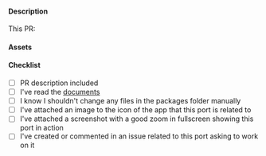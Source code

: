 #### Description

This PR:

#### Assets

<!--
If this PR is about a new port, you must provide:
  1. An image to the icon of the app that this port is related to
  2. A screenshot with a good zoom in fullscreen showing this port in action

If this PR is not about a new port: remove this "Assets" section 
-->

#### Checklist

<!--
Remove items that do not apply.
For completed items, change [ ] to [x].
-->

- [ ] PR description included
- [ ] I've read the [documents](https://github.com/daltonmenezes/aura-theme#documentation)
- [ ] I know I shouldn't change any files in the packages folder manually
- [ ] I've attached an image to the icon of the app that this port is related to
- [ ] I've attached a screenshot with a good zoom in fullscreen showing this port in action
- [ ] I've created or commented in an issue related to this port asking to work on it

